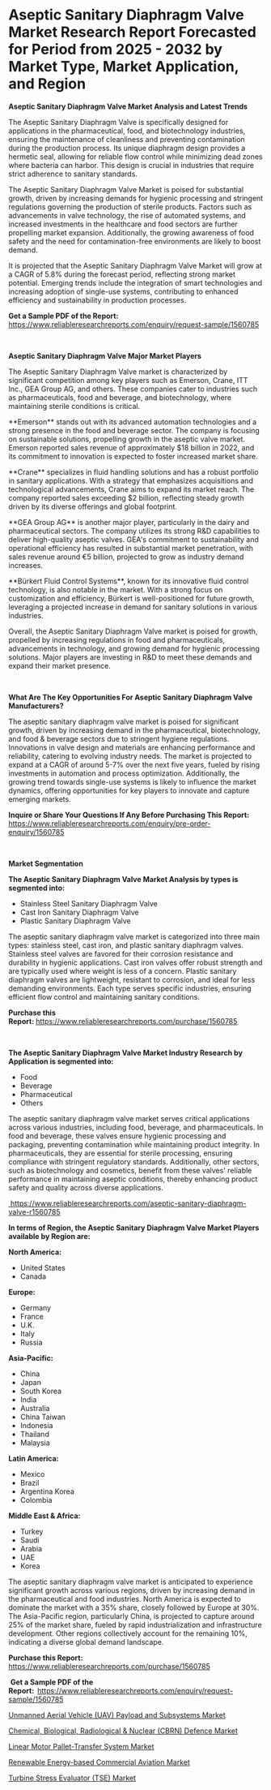 <p><h1>Aseptic Sanitary Diaphragm Valve Market Research Report Forecasted for Period from 2025 -  2032 by Market Type, Market Application, and Region</h1></p><p><strong>Aseptic Sanitary Diaphragm Valve Market Analysis and Latest Trends</strong></p>
<p><p>The Aseptic Sanitary Diaphragm Valve is specifically designed for applications in the pharmaceutical, food, and biotechnology industries, ensuring the maintenance of cleanliness and preventing contamination during the production process. Its unique diaphragm design provides a hermetic seal, allowing for reliable flow control while minimizing dead zones where bacteria can harbor. This design is crucial in industries that require strict adherence to sanitary standards.</p><p>The Aseptic Sanitary Diaphragm Valve Market is poised for substantial growth, driven by increasing demands for hygienic processing and stringent regulations governing the production of sterile products. Factors such as advancements in valve technology, the rise of automated systems, and increased investments in the healthcare and food sectors are further propelling market expansion. Additionally, the growing awareness of food safety and the need for contamination-free environments are likely to boost demand.</p><p>It is projected that the Aseptic Sanitary Diaphragm Valve Market will grow at a CAGR of 5.8% during the forecast period, reflecting strong market potential. Emerging trends include the integration of smart technologies and increasing adoption of single-use systems, contributing to enhanced efficiency and sustainability in production processes.</p></p>
<p><strong>Get a Sample PDF of the Report:&nbsp;</strong> <a href="https://www.reliableresearchreports.com/enquiry/request-sample/1560785?utm_campaign=13&utm_medium=2&utm_source=Github&utm_content=ia&utm_term=11042025&utm_id=aseptic-sanitary-diaphragm-valve">https://www.reliableresearchreports.com/enquiry/request-sample/1560785</a></p>
<p>&nbsp;</p>
<p><strong>Aseptic Sanitary Diaphragm Valve Major Market Players</strong></p>
<p><p>The Aseptic Sanitary Diaphragm Valve market is characterized by significant competition among key players such as Emerson, Crane, ITT Inc., GEA Group AG, and others. These companies cater to industries such as pharmaceuticals, food and beverage, and biotechnology, where maintaining sterile conditions is critical.</p><p>**Emerson** stands out with its advanced automation technologies and a strong presence in the food and beverage sector. The company is focusing on sustainable solutions, propelling growth in the aseptic valve market. Emerson reported sales revenue of approximately $18 billion in 2022, and its commitment to innovation is expected to foster increased market share.</p><p>**Crane** specializes in fluid handling solutions and has a robust portfolio in sanitary applications. With a strategy that emphasizes acquisitions and technological advancements, Crane aims to expand its market reach. The company reported sales exceeding $2 billion, reflecting steady growth driven by its diverse offerings and global footprint.</p><p>**GEA Group AG** is another major player, particularly in the dairy and pharmaceutical sectors. The company utilizes its strong R&D capabilities to deliver high-quality aseptic valves. GEA's commitment to sustainability and operational efficiency has resulted in substantial market penetration, with sales revenue around €5 billion, projected to grow as industry demand increases.</p><p>**Bürkert Fluid Control Systems**, known for its innovative fluid control technology, is also notable in the market. With a strong focus on customization and efficiency, Bürkert is well-positioned for future growth, leveraging a projected increase in demand for sanitary solutions in various industries.</p><p>Overall, the Aseptic Sanitary Diaphragm Valve market is poised for growth, propelled by increasing regulations in food and pharmaceuticals, advancements in technology, and growing demand for hygienic processing solutions. Major players are investing in R&D to meet these demands and expand their market presence.</p></p>
<p>&nbsp;</p>
<p><strong>What Are The Key Opportunities For Aseptic Sanitary Diaphragm Valve Manufacturers?</strong></p>
<p><p>The aseptic sanitary diaphragm valve market is poised for significant growth, driven by increasing demand in the pharmaceutical, biotechnology, and food & beverage sectors due to stringent hygiene regulations. Innovations in valve design and materials are enhancing performance and reliability, catering to evolving industry needs. The market is projected to expand at a CAGR of around 5-7% over the next five years, fueled by rising investments in automation and process optimization. Additionally, the growing trend towards single-use systems is likely to influence the market dynamics, offering opportunities for key players to innovate and capture emerging markets.</p></p>
<p><strong>Inquire or Share Your Questions If Any Before Purchasing This Report:</strong> <a href="https://www.reliableresearchreports.com/enquiry/pre-order-enquiry/1560785?utm_campaign=13&utm_medium=2&utm_source=Github&utm_content=ia&utm_term=11042025&utm_id=aseptic-sanitary-diaphragm-valve">https://www.reliableresearchreports.com/enquiry/pre-order-enquiry/1560785</a></p>
<p>&nbsp;</p>
<p><strong>Market Segmentation</strong></p>
<p><strong>The Aseptic Sanitary Diaphragm Valve Market Analysis by types is segmented into:</strong></p>
<p><ul><li>Stainless Steel Sanitary Diaphragm Valve</li><li>Cast Iron Sanitary Diaphragm Valve</li><li>Plastic Sanitary Diaphragm Valve</li></ul></p>
<p><p>The aseptic sanitary diaphragm valve market is categorized into three main types: stainless steel, cast iron, and plastic sanitary diaphragm valves. Stainless steel valves are favored for their corrosion resistance and durability in hygienic applications. Cast iron valves offer robust strength and are typically used where weight is less of a concern. Plastic sanitary diaphragm valves are lightweight, resistant to corrosion, and ideal for less demanding environments. Each type serves specific industries, ensuring efficient flow control and maintaining sanitary conditions.</p></p>
<p><strong>Purchase this Report:&nbsp;</strong><a href="https://www.reliableresearchreports.com/purchase/1560785?utm_campaign=13&utm_medium=2&utm_source=Github&utm_content=ia&utm_term=11042025&utm_id=aseptic-sanitary-diaphragm-valve">https://www.reliableresearchreports.com/purchase/1560785</a></p>
<p>&nbsp;</p>
<p><strong>The Aseptic Sanitary Diaphragm Valve Market Industry Research by Application is segmented into:</strong></p>
<p><ul><li>Food</li><li>Beverage</li><li>Pharmaceutical</li><li>Others</li></ul></p>
<p><p>The aseptic sanitary diaphragm valve market serves critical applications across various industries, including food, beverage, and pharmaceuticals. In food and beverage, these valves ensure hygienic processing and packaging, preventing contamination while maintaining product integrity. In pharmaceuticals, they are essential for sterile processing, ensuring compliance with stringent regulatory standards. Additionally, other sectors, such as biotechnology and cosmetics, benefit from these valves' reliable performance in maintaining aseptic conditions, thereby enhancing product safety and quality across diverse applications.</p></p>
<p><a href="https://www.reliableresearchreports.com/aseptic-sanitary-diaphragm-valve-r1560785?utm_campaign=13&utm_medium=2&utm_source=Github&utm_content=ia&utm_term=11042025&utm_id=aseptic-sanitary-diaphragm-valve">&nbsp;https://www.reliableresearchreports.com/aseptic-sanitary-diaphragm-valve-r1560785</a></p>
<p><strong>In terms of Region, the Aseptic Sanitary Diaphragm Valve Market Players available by Region are:</strong></p>
<p>
    <p> <strong> North America: </strong>
        <ul>
            <li>United States</li>
            <li>Canada</li>
        </ul>
        </p> 
    <p> <strong> Europe: </strong>
        <ul>
            <li>Germany</li>
            <li>France</li>
            <li>U.K.</li>
            <li>Italy</li>
            <li>Russia</li>
        </ul>
        </p> 
    <p> <strong> Asia-Pacific: </strong>
        <ul>
            <li>China</li>
            <li>Japan</li>
            <li>South Korea</li>
            <li>India</li>
            <li>Australia</li>
            <li>China Taiwan</li>
            <li>Indonesia</li>
            <li>Thailand</li>
            <li>Malaysia</li>
        </ul>
        </p> 
    <p> <strong> Latin America: </strong>
        <ul>
            <li>Mexico</li>
            <li>Brazil</li>
            <li>Argentina Korea</li>
            <li>Colombia</li>
        </ul>
        </p> 
    <p> <strong> Middle East & Africa: </strong>
        <ul>
            <li>Turkey</li>
            <li>Saudi</li>
            <li>Arabia</li>
            <li>UAE</li>
            <li>Korea</li>
        </ul>
    </p>
    </p>
<p><p>The aseptic sanitary diaphragm valve market is anticipated to experience significant growth across various regions, driven by increasing demand in the pharmaceutical and food industries. North America is expected to dominate the market with a 35% share, closely followed by Europe at 30%. The Asia-Pacific region, particularly China, is projected to capture around 25% of the market share, fueled by rapid industrialization and infrastructure development. Other regions collectively account for the remaining 10%, indicating a diverse global demand landscape.</p></p>
<p><strong>Purchase this Report: </strong><a href="https://www.reliableresearchreports.com/purchase/1560785?utm_campaign=13&utm_medium=2&utm_source=Github&utm_content=ia&utm_term=11042025&utm_id=aseptic-sanitary-diaphragm-valve">https://www.reliableresearchreports.com/purchase/1560785</a></p>
<p>&nbsp;<strong>Get a Sample PDF of the Report:&nbsp;&nbsp;</strong><a href="https://www.reliableresearchreports.com/enquiry/request-sample/1560785?utm_campaign=13&utm_medium=2&utm_source=Github&utm_content=ia&utm_term=11042025&utm_id=aseptic-sanitary-diaphragm-valve">https://www.reliableresearchreports.com/enquiry/request-sample/1560785</a></p>
<p><strong></strong></p>
<p><p><a href="https://github.com/kumadenthela/Market-Research-Report-List-1/blob/main/unmanned-aerial-vehicle-uav-payload-and-subsystems-market.md?utm_campaign=13&utm_medium=2&utm_source=Github&utm_content=ia&utm_term=11042025&utm_id=aseptic-sanitary-diaphragm-valve">Unmanned Aerial Vehicle (UAV) Payload and Subsystems Market</a></p><p><a href="https://github.com/ikokwuihepa/Market-Research-Report-List-1/blob/main/chemical-biological-radiological-nuclear-cbrn-defence-market.md?utm_campaign=13&utm_medium=2&utm_source=Github&utm_content=ia&utm_term=11042025&utm_id=aseptic-sanitary-diaphragm-valve">Chemical, Biological, Radiological & Nuclear (CBRN) Defence Market</a></p><p><a href="https://github.com/larotnanonhx/Market-Research-Report-List-1/blob/main/linear-motor-pallet-transfer-system-market.md?utm_campaign=13&utm_medium=2&utm_source=Github&utm_content=ia&utm_term=11042025&utm_id=aseptic-sanitary-diaphragm-valve">Linear Motor Pallet-Transfer System Market</a></p><p><a href="https://github.com/linnuripat/Market-Research-Report-List-1/blob/main/renewable-energy-based-commercial-aviation-market.md?utm_campaign=13&utm_medium=2&utm_source=Github&utm_content=ia&utm_term=11042025&utm_id=aseptic-sanitary-diaphragm-valve">Renewable Energy-based Commercial Aviation Market</a></p><p><a href="https://github.com/bibzmuiko/Market-Research-Report-List-1/blob/main/turbine-stress-evaluator-tse-market.md?utm_campaign=13&utm_medium=2&utm_source=Github&utm_content=ia&utm_term=11042025&utm_id=aseptic-sanitary-diaphragm-valve">Turbine Stress Evaluator (TSE) Market</a></p></p>